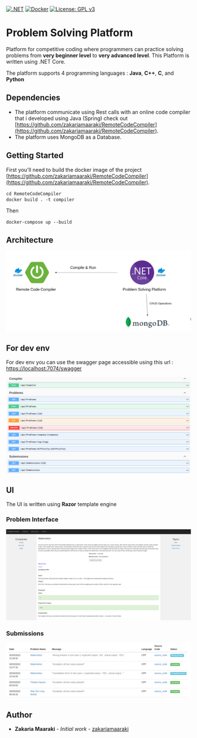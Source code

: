 [![.NET](https://github.com/zakariamaaraki/Problem-Solving-Platform/actions/workflows/dotnet.yml/badge.svg)](https://github.com/zakariamaaraki/Problem-Solving-Platform/actions/workflows/dotnet.yml) [![Docker](https://badgen.net/badge/icon/docker?icon=docker&label)](https://https://docker.com/) [![License: GPL v3](https://img.shields.io/badge/License-GPLv3-blue.svg)](https://www.gnu.org/licenses/gpl-3.0)

# Problem Solving Platform

Platform for competitive coding where programmers can practice solving problems from **very beginner level** to **very advanced level**.
This Platform is written using .NET Core.

The platform supports 4 programming languages : **Java**, **C++**, **C**, and **Python**

## Dependencies

* The platform communicate using Rest calls with an online code compiler that i developed using Java (Spring) check out [https://github.com/zakariamaaraki/RemoteCodeCompiler](https://github.com/zakariamaaraki/RemoteCodeCompiler).
* The platform uses MongoDB as a Database.

## Getting Started

First you'll need to build the docker image of the project [https://github.com/zakariamaaraki/RemoteCodeCompiler](https://github.com/zakariamaaraki/RemoteCodeCompiler). 

```shell
cd RemoteCodeCompiler
docker build . -t compiler
```

Then 

```shell
docker-compose up --build
```

## Architecture 

![Architecture](images/ProblemSolvingPlatform.png?raw=true "ProblemSolvingPlatform")


## For dev env

For dev env you can use the swagger page accessible using this url : [https://localhost:7074/swagger](https://localhost:7074/swagger)

![Swagger](images/Swagger-page.png?raw=true "ProblemSolvingPlatformSwagger")


## UI

The UI is written using **Razor** template engine

### Problem Interface

![Problem Interface](images/problem_interface.png?raw=true "ProblemInterface")

### Submissions

![Submissions Interface](images/Submission_page.png?raw=true "SubmissionsInterface")

## Author

- **Zakaria Maaraki** - _Initial work_ - [zakariamaaraki](https://github.com/zakariamaaraki)
